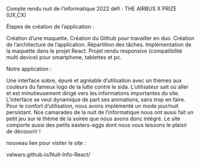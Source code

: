 Compte rendu nuit de l’informatique 2022 défi : THE AIRBUS X PRIZE (UX,CX)


Étapes de création de l’application : 

Création d’une maquette.
Création du Github pour travailler en duo.
Création de l’architecture de l’application.
Répartition des tâches.
Implémentation de la maquette dans le projet React.
Projet rendu responsive (compatibilité multi device) pour smartphone, tablettes et pc.

Notre application :

Une interface sobre, épuré et agréable d’utilisation avec un thèmes aux couleurs du fameux logo de la lutte contre le sida. 
L’utilisateur sait où aller et est minutieusement dirigé vers les informations importantes du site.
L’interface se veut dynamique de part ses animations, sans trop en faire.
Pour le confort d’utilisation, nous avons implémenté un mode jour/nuit persistant.
Nos camarades de la nuit de l’informatique nous ont aussi fait un petit jeu sur le thème de la soirée que nous avons donc intégré.
Le site comporte aussi des petits easters-eggs dont nous vous laissons le plaisir de découvrir ! 
 
 nouveau lien pour visiter le site :
 
 valwars.github.io/Nuit-Info-React/
